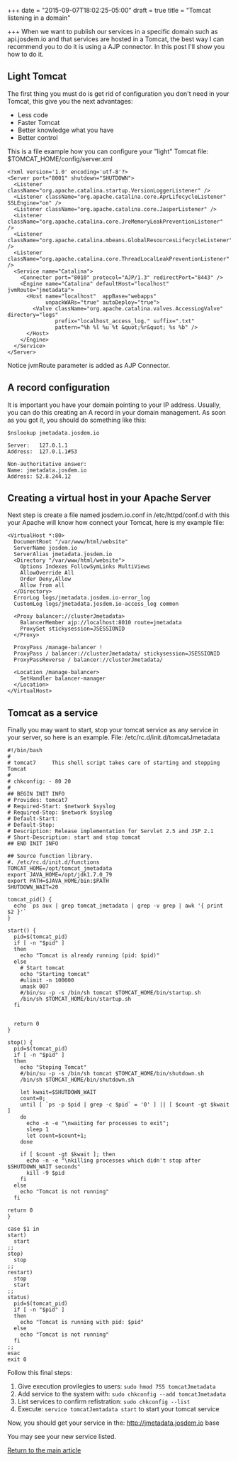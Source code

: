 +++
date = "2015-09-07T18:02:25-05:00"
draft = true
title = "Tomcat listening in a domain"

+++
When we want to publish our services in a specific domain such as api.josdem.io and that services are hosted in a Tomcat, the best way I can recommend you to do it is using a AJP connector. In this post I'll show you how to do it.

## Light Tomcat
The first thing you must do is get rid of configuration you don't need in your Tomcat, this give you the next advantages:

* Less code
* Faster Tomcat
* Better knowledge what you have
* Better control

This is a file example how  you can configure your "light" Tomcat
file: $TOMCAT_HOME/config/server.xml

```
<?xml version='1.0' encoding='utf-8'?>
<Server port="8001" shutdown="SHUTDOWN">
  <Listener className="org.apache.catalina.startup.VersionLoggerListener" />
  <Listener className="org.apache.catalina.core.AprLifecycleListener" SSLEngine="on" />
  <Listener className="org.apache.catalina.core.JasperListener" />
  <Listener className="org.apache.catalina.core.JreMemoryLeakPreventionListener" />
  <Listener className="org.apache.catalina.mbeans.GlobalResourcesLifecycleListener" />
  <Listener className="org.apache.catalina.core.ThreadLocalLeakPreventionListener" />
  <Service name="Catalina">
    <Connector port="8010" protocol="AJP/1.3" redirectPort="8443" />
    <Engine name="Catalina" defaultHost="localhost" jvmRoute="jmetadata">
      <Host name="localhost"  appBase="webapps"
            unpackWARs="true" autoDeploy="true">
        <Valve className="org.apache.catalina.valves.AccessLogValve" directory="logs"
               prefix="localhost_access_log." suffix=".txt"
               pattern="%h %l %u %t &quot;%r&quot; %s %b" />
      </Host>
    </Engine>
  </Service>
</Server>
```

Notice jvmRoute parameter is added as AJP Connector.

## A record configuration
It is important you have your domain pointing to your IP address. Usually, you can do this creating an A record in your domain management. As soon as you got it, you should do something like this:

```
$nslookup jmetadata.josdem.io

Server:   127.0.1.1
Address:  127.0.1.1#53

Non-authoritative answer:
Name: jmetadata.josdem.io
Address: 52.8.244.12
```

## Creating a virtual host in your Apache Server
Next step is create a file named josdem.io.conf in /etc/httpd/conf.d with this your Apache will know how connect your Tomcat, here is my example file:

```
<VirtualHost *:80>
  DocumentRoot "/var/www/html/website"
  ServerName josdem.io
  ServerAlias jmetadata.josdem.io
  <Directory "/var/www/html/website">
    Options Indexes FollowSymLinks MultiViews
    AllowOverride All
    Order Deny,Allow
    Allow from all
  </Directory>
  ErrorLog logs/jmetadata.josdem.io-error_log
  CustomLog logs/jmetadata.josdem.io-access_log common

  <Proxy balancer://clusterJmetadata>
    BalancerMember ajp://localhost:8010 route=jmetadata
    ProxySet stickysession=JSESSIONID
  </Proxy>

  ProxyPass /manage-balancer !
  ProxyPass / balancer://clusterJmetadata/ stickysession=JSESSIONID
  ProxyPassReverse / balancer://clusterJmetadata/

  <Location /manage-balancer>
    SetHandler balancer-manager
  </Location>
</VirtualHost>
```

## Tomcat as a service
Finally you may want to start, stop your tomcat service as any service in your server, so here is an example.
File: /etc/rc.d/init.d/tomcatJmetadata

```
#!/bin/bash
#
# tomcat7     This shell script takes care of starting and stopping Tomcat
#
# chkconfig: - 80 20
#
## BEGIN INIT INFO
# Provides: tomcat7
# Required-Start: $network $syslog
# Required-Stop: $network $syslog
# Default-Start:
# Default-Stop:
# Description: Release implementation for Servlet 2.5 and JSP 2.1
# Short-Description: start and stop tomcat
## END INIT INFO

## Source function library.
#. /etc/rc.d/init.d/functions
TOMCAT_HOME=/opt/tomcat_jmetadata
export JAVA_HOME=/opt/jdk1.7.0_79
export PATH=$JAVA_HOME/bin:$PATH
SHUTDOWN_WAIT=20

tomcat_pid() {
  echo `ps aux | grep tomcat_jmetadata | grep -v grep | awk '{ print $2 }'`
}

start() {
  pid=$(tomcat_pid)
  if [ -n "$pid" ]
  then
    echo "Tomcat is already running (pid: $pid)"
  else
    # Start tomcat
    echo "Starting tomcat"
    #ulimit -n 100000
    umask 007
    #/bin/su -p -s /bin/sh tomcat $TOMCAT_HOME/bin/startup.sh
    /bin/sh $TOMCAT_HOME/bin/startup.sh
  fi


  return 0
}

stop() {
  pid=$(tomcat_pid)
  if [ -n "$pid" ]
  then
    echo "Stoping Tomcat"
    #/bin/su -p -s /bin/sh tomcat $TOMCAT_HOME/bin/shutdown.sh
    /bin/sh $TOMCAT_HOME/bin/shutdown.sh

    let kwait=$SHUTDOWN_WAIT
    count=0;
    until [ `ps -p $pid | grep -c $pid` = '0' ] || [ $count -gt $kwait ]
    do
      echo -n -e "\nwaiting for processes to exit";
      sleep 1
      let count=$count+1;
    done

    if [ $count -gt $kwait ]; then
      echo -n -e "\nkilling processes which didn't stop after $SHUTDOWN_WAIT seconds"
      kill -9 $pid
    fi
  else
    echo "Tomcat is not running"
  fi

return 0
}

case $1 in
start)
  start
;;
stop)
  stop
;;
restart)
  stop
  start
;;
status)
  pid=$(tomcat_pid)
  if [ -n "$pid" ]
  then
    echo "Tomcat is running with pid: $pid"
  else
    echo "Tomcat is not running"
  fi
;;
esac
exit 0
```

Follow this final steps:

1. Give execution provilegies to users: `sudo hmod 755 tomcatJmetadata`
2. Add service to the system with: `sudo chkconfig --add tomcatJmetadata`
3. List services to confirm refistration: `sudo chkconfig --list`
4. Execute: `service tomcatJemtadata start` to start your tomcat service

Now, you should get your service in the: http://jmetadata.josdem.io base

You may see your new service listed.

[Return to the main article](/techtalk/techtalks)
